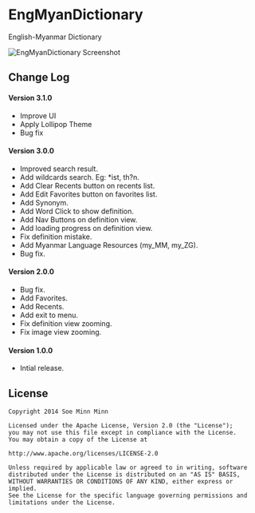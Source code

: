 EngMyanDictionary
=================

English-Myanmar Dictionary

![EngMyanDictionary Screenshot][1]

## Change Log

#### Version 3.1.0
- Improve UI
- Apply Lollipop Theme
- Bug fix

#### Version 3.0.0
- Improved search result.
- Add wildcards search. Eg: *ist, th?n.
- Add Clear Recents button on recents list.
- Add Edit Favorites button on favorites list.
- Add Synonym.
- Add Word Click to show definition.
- Add Nav Buttons on definition view.
- Add loading progress on definition view.
- Fix definition mistake.
- Add Myanmar Language Resources (my_MM, my_ZG).
- Bug fix.

#### Version 2.0.0
- Bug fix.
- Add Favorites.
- Add Recents.
- Add exit to menu.
- Fix definition view zooming.
- Fix image view zooming.

#### Version 1.0.0
- Intial release.

License
-------

    Copyright 2014 Soe Minn Minn
    
    Licensed under the Apache License, Version 2.0 (the "License");
    you may not use this file except in compliance with the License.
    You may obtain a copy of the License at
    
    http://www.apache.org/licenses/LICENSE-2.0
    
    Unless required by applicable law or agreed to in writing, software
    distributed under the License is distributed on an "AS IS" BASIS,
    WITHOUT WARRANTIES OR CONDITIONS OF ANY KIND, either express or implied.
    See the License for the specific language governing permissions and
    limitations under the License.
    
[1]: https://raw.github.com/soeminnminn/EngMyanDictionary/master/screenshot.png
